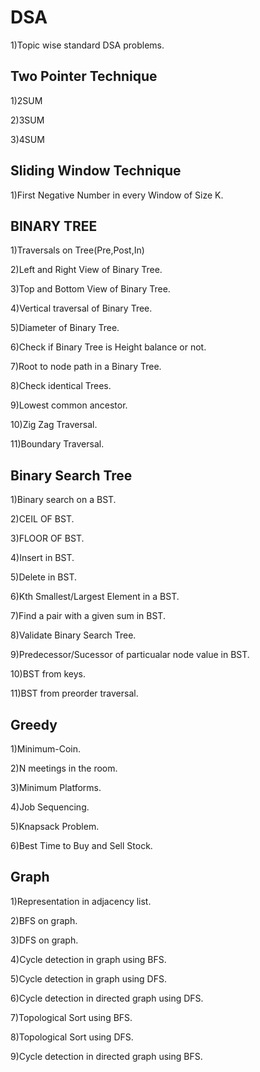 # DSA

1)Topic wise standard DSA problems.



## Two Pointer Technique

1)2SUM

2)3SUM

3)4SUM


## Sliding Window Technique

1)First Negative Number in every Window of Size K.

##  BINARY TREE
1)Traversals on Tree(Pre,Post,In)

2)Left and Right View of Binary Tree.

3)Top and Bottom View of Binary Tree.

4)Vertical traversal of Binary Tree.

5)Diameter of Binary Tree.

6)Check if Binary Tree is Height balance or not. 

7)Root to node path in a Binary Tree.

8)Check identical Trees.

9)Lowest common ancestor.

10)Zig Zag Traversal.

11)Boundary Traversal.


## Binary Search Tree

1)Binary search on a BST.

2)CEIL OF BST.

3)FLOOR OF BST.

4)Insert in BST.

5)Delete in BST.

6)Kth Smallest/Largest Element in a BST.

7)Find a pair with a given sum in BST.

8)Validate Binary Search Tree.

9)Predecessor/Sucessor of particualar node value in BST.

10)BST from keys.

11)BST from preorder traversal.


## Greedy

1)Minimum-Coin.

2)N meetings in the room.

3)Minimum Platforms.

4)Job Sequencing.

5)Knapsack Problem.

6)Best Time to Buy and Sell Stock.

## Graph

1)Representation in adjacency list.

2)BFS on graph.

3)DFS on graph.

4)Cycle detection in graph using BFS.

5)Cycle detection in graph using DFS.

6)Cycle detection in directed graph  using DFS.

7)Topological Sort using BFS.

8)Topological Sort using DFS. 

9)Cycle detection in directed graph  using BFS.
